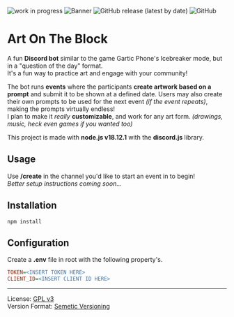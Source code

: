 ![work in progress](https://user-images.githubusercontent.com/50346006/211924593-9876d928-42fe-419b-8b73-0935742fd7dc.png)
![Banner](https://user-images.githubusercontent.com/50346006/211712058-226e6ece-ccc0-4713-9cb9-3d294a9a4083.png)
![GitHub release (latest by date)](https://img.shields.io/github/v/release/ImCodist/art-on-the-block?style=flat-square)
![GitHub](https://img.shields.io/github/license/ImCodist/art-on-the-block?style=flat-square)

# Art On The Block

A fun **Discord bot** similar to the game Gartic Phone's Icebreaker mode, but in a "question of the day" format.<br>
It's a fun way to practice art and engage with your community!

The bot runs **events** where the participants **create artwork based on a prompt** and submit it to be shown at a defined date.
Users may also create their own prompts to be used for the next event *(if the event repeats)*, making the prompts virtually endless!<br>
I plan to make it *really* **customizable**, and work for any art form. *(drawings, music, heck even games if you wanted too)*

This project is made with **node.js v18.12.1** with the **discord.js** library.

## Usage
Use **/create** in the channel you'd like to start an event in to begin!<br>
*Better setup instructions coming soon...*

## Installation
```
npm install
```

## Configuration
Create a **.env** file in root with the following property's.<br>
```ini 
TOKEN=<INSERT TOKEN HERE>
CLIENT_ID=<INSERT CLIENT ID HERE>
```

---

License: [GPL v3](https://www.gnu.org/licenses/gpl-3.0.en.html)<br>
Version Format: [Semetic Versioning](https://semver.org/)
